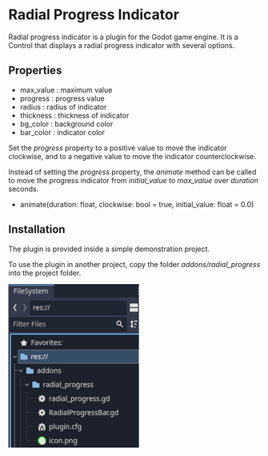 # Radial Progress Indicator
Radial progress indicator is a plugin for the Godot game engine. It is a Control that displays a radial progress indicator with several options.
<br/>

## Properties<br/>

- max\_value : maximum value<br/>
- progress : progress value<br/>
- radius : radius of indicator<br/>
- thickness : thickness of indicator<br/>
- bg\_color : background color<br/>
- bar\_color : indicator color<br/>

Set the *progress* property to a positive value to move the indicator clockwise, and to a negative value to move the indicator counterclockwise.

Instead of setting the *progress* property, the *animate* method can be called to move the progress indicator from *initial_value* to *max_value* over *duration* seconds.

- animate(duration: float, clockwise: bool = true, initial\_value: float = 0.0) <br/>

## Installation

The plugin is provided inside a simple demonstration project.

To use the plugin in another project, copy the folder *addons/radial_progress* into the project folder.

![](filesystem_view.png)

